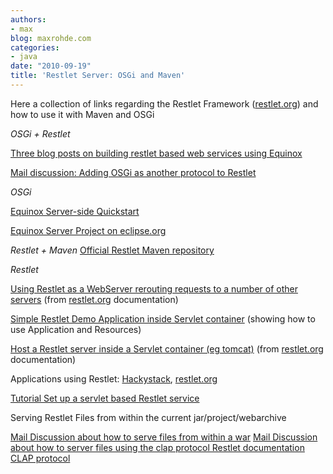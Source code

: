 ```yaml
---
authors:
- max
blog: maxrohde.com
categories:
- java
date: "2010-09-19"
title: 'Restlet Server: OSGi and Maven'
---
```


Here a collection of links regarding the Restlet Framework ([restlet.org](http://restlet.org)) and how to use it with Maven and OSGi

_OSGi + Restlet_

[Three blog posts on building restlet based web services using Equinox](http://blog.wolfgang-werner.net/building-on-equinox-and-restlet-1/)

[Mail discussion: Adding OSGi as another protocol to Restlet](http://osdir.com/ml/java.restlet/2008-05/msg00050.html)

_OSGi_

[Equinox Server-side Quickstart](http://www.eclipse.org/equinox/server/http_quickstart.php)

[Equinox Server Project on eclipse.org](http://www.eclipse.org/equinox/server/)

_Restlet + Maven_ [Official Restlet Maven repository](http://www.restlet.org/downloads/maven)

_Restlet_

[Using Restlet as a WebServer rerouting requests to a number of other servers](http://wiki.restlet.org/docs_2.0/13-restlet/24-restlet/182-restlet.html) (from [restlet.org](http://restlet.org) documentation)

[Simple Restlet Demo Application inside Servlet container](http://danilogurovich.wordpress.com/2008/09/23/a-simple-restlet-demo-application/) (showing how to use Application and Resources)

[Host a Restlet server inside a Servlet container (eg tomcat)](http://wiki.restlet.org/docs_2.0/13-restlet/275-restlet/312-restlet.html) (from [restlet.org](http://restlet.org) documentation)

Applications using Restlet: [Hackystack](http://excitedcuriosity.wordpress.com/2007/05/04/4h-with-philip/), [restlet.org](http://restlet.org)

[Tutorial Set up a servlet based Restlet service](http://vatsalad.wordpress.com/2010/01/13/how-to-setup-a-servlet-based-restlet-webservice/)

Serving Restlet Files from within the current jar/project/webarchive

[Mail Discussion about how to serve files from within a war](http://restlet-discuss.1400322.n2.nabble.com/Server-side-includes-for-org-restlet-resource-Directory-td4860119.html) [Mail Discussion about how to server files using the clap protocol Restlet documentation CLAP protocol](http://www.mail-archive.com/discuss@restlet.tigris.org/msg05336.html)